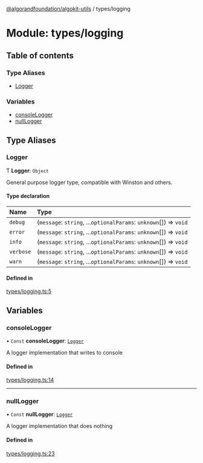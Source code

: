 [@algorandfoundation/algokit-utils](../README.md) / types/logging

# Module: types/logging

## Table of contents

### Type Aliases

- [Logger](types_logging.md#logger)

### Variables

- [consoleLogger](types_logging.md#consolelogger)
- [nullLogger](types_logging.md#nulllogger)

## Type Aliases

### Logger

Ƭ **Logger**: `Object`

General purpose logger type, compatible with Winston and others.

#### Type declaration

| Name | Type |
| :------ | :------ |
| `debug` | (`message`: `string`, ...`optionalParams`: `unknown`[]) => `void` |
| `error` | (`message`: `string`, ...`optionalParams`: `unknown`[]) => `void` |
| `info` | (`message`: `string`, ...`optionalParams`: `unknown`[]) => `void` |
| `verbose` | (`message`: `string`, ...`optionalParams`: `unknown`[]) => `void` |
| `warn` | (`message`: `string`, ...`optionalParams`: `unknown`[]) => `void` |

#### Defined in

[types/logging.ts:5](https://github.com/algorandfoundation/algokit-utils-ts/blob/main/src/types/logging.ts#L5)

## Variables

### consoleLogger

• `Const` **consoleLogger**: [`Logger`](types_logging.md#logger)

A logger implementation that writes to console

#### Defined in

[types/logging.ts:14](https://github.com/algorandfoundation/algokit-utils-ts/blob/main/src/types/logging.ts#L14)

___

### nullLogger

• `Const` **nullLogger**: [`Logger`](types_logging.md#logger)

A logger implementation that does nothing

#### Defined in

[types/logging.ts:23](https://github.com/algorandfoundation/algokit-utils-ts/blob/main/src/types/logging.ts#L23)
